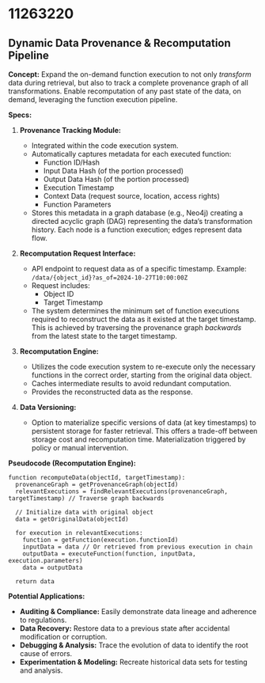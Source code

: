 # 11263220

## Dynamic Data Provenance & Recomputation Pipeline

**Concept:** Expand the on-demand function execution to not only *transform* data during retrieval, but also to track a complete provenance graph of all transformations.  Enable recomputation of any past state of the data, on demand, leveraging the function execution pipeline.

**Specs:**

1.  **Provenance Tracking Module:**
    *   Integrated within the code execution system.
    *   Automatically captures metadata for each executed function:
        *   Function ID/Hash
        *   Input Data Hash (of the portion processed)
        *   Output Data Hash (of the portion processed)
        *   Execution Timestamp
        *   Context Data (request source, location, access rights)
        *   Function Parameters
    *   Stores this metadata in a graph database (e.g., Neo4j) creating a directed acyclic graph (DAG) representing the data’s transformation history. Each node is a function execution; edges represent data flow.

2.  **Recomputation Request Interface:**
    *   API endpoint to request data as of a specific timestamp.  Example: `/data/{object_id}?as_of=2024-10-27T10:00:00Z`
    *   Request includes:
        *   Object ID
        *   Target Timestamp
    *   The system determines the minimum set of function executions required to reconstruct the data as it existed at the target timestamp.  This is achieved by traversing the provenance graph *backwards* from the latest state to the target timestamp.

3.  **Recomputation Engine:**
    *   Utilizes the code execution system to re-execute only the necessary functions in the correct order, starting from the original data object.
    *   Caches intermediate results to avoid redundant computation.
    *   Provides the reconstructed data as the response.

4.  **Data Versioning:**
    *   Option to materialize specific versions of data (at key timestamps) to persistent storage for faster retrieval.  This offers a trade-off between storage cost and recomputation time.  Materialization triggered by policy or manual intervention.

**Pseudocode (Recomputation Engine):**

```
function recomputeData(objectId, targetTimestamp):
  provenanceGraph = getProvenanceGraph(objectId)
  relevantExecutions = findRelevantExecutions(provenanceGraph, targetTimestamp) // Traverse graph backwards
  
  // Initialize data with original object
  data = getOriginalData(objectId)

  for execution in relevantExecutions:
    function = getFunction(execution.functionId)
    inputData = data // Or retrieved from previous execution in chain
    outputData = executeFunction(function, inputData, execution.parameters)
    data = outputData

  return data
```

**Potential Applications:**

*   **Auditing & Compliance:**  Easily demonstrate data lineage and adherence to regulations.
*   **Data Recovery:**  Restore data to a previous state after accidental modification or corruption.
*   **Debugging & Analysis:**  Trace the evolution of data to identify the root cause of errors.
*   **Experimentation & Modeling:**  Recreate historical data sets for testing and analysis.